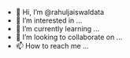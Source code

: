 - 👋 Hi, I’m @rahuljaiswaldata
- 👀 I’m interested in ...
- 🌱 I’m currently learning ...
- 💞️ I’m looking to collaborate on ...
- 📫 How to reach me ...

<!---
rahuljaiswaldata/rahuljaiswaldata is a ✨ special ✨ repository because its `README.md` (this file) appears on your GitHub profile.
You can click the Preview link to take a look at your changes.
--->
